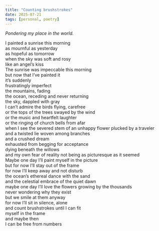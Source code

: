 ```yaml
---
title: "Counting brushstrokes"
date: 2025-07-21
tags: [personal, poetry]
---
```


*Pondering my place in the world.*

I painted a sunrise this morning<br>
as mournful as yesterday<br>
as hopeful as tomorrow<br>
when the sky was soft and rosy<br>
like an angel’s kiss<br>
The sunrise was impeccable this morning<br>
but now that I’ve painted it<br>
it’s suddenly<br>
frustratingly imperfect<br>
the mountains, fading<br>
the ocean, receding and never returning<br>
the sky, dappled with gray<br>
I can’t admire the birds flying, carefree<br>
or the tops of the trees swayed by the wind<br>
or the music and heartfelt laughter<br>
or the ringing of church bells from afar<br>
when I see the severed stem of an unhappy flower plucked by a traveler<br>
and a twisted lie woven among branches<br>
and a crushed dream<br>
exhausted from begging for acceptance<br>
dying beneath the willows<br>
and my own fear of reality not being as picturesque as it seemed<br>
Maybe one day I’ll paint myself in the picture<br>
but for now I’ll stay out of the frame<br>
for now I’ll keep away and not disturb<br>
the ocean’s ethereal dance with the sand<br>
and the celestial embrace of the quiet dawn<br>
maybe one day I’ll love the flowers growing by the thousands<br>
never wondering why they exist<br>
but we smile at them anyway<br>
for now I’ll sit in silence, alone<br>
and count brushstrokes until I can fit<br>
myself in the frame<br>
and maybe then<br>
I can be free from numbers<br>